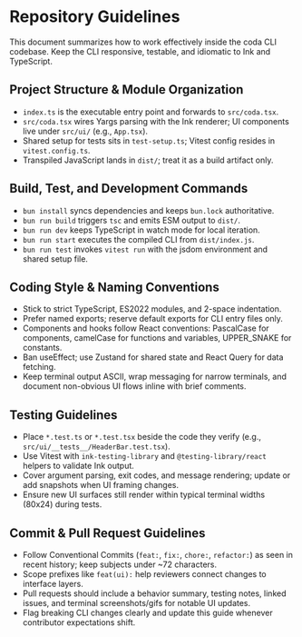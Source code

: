 # Repository Guidelines

This document summarizes how to work effectively inside the coda CLI codebase. Keep the CLI responsive, testable, and idiomatic to Ink and TypeScript.

## Project Structure & Module Organization
- `index.ts` is the executable entry point and forwards to `src/coda.tsx`.
- `src/coda.tsx` wires Yargs parsing with the Ink renderer; UI components live under `src/ui/` (e.g., `App.tsx`).
- Shared setup for tests sits in `test-setup.ts`; Vitest config resides in `vitest.config.ts`.
- Transpiled JavaScript lands in `dist/`; treat it as a build artifact only.

## Build, Test, and Development Commands
- `bun install` syncs dependencies and keeps `bun.lock` authoritative.
- `bun run build` triggers `tsc` and emits ESM output to `dist/`.
- `bun run dev` keeps TypeScript in watch mode for local iteration.
- `bun run start` executes the compiled CLI from `dist/index.js`.
- `bun run test` invokes `vitest run` with the jsdom environment and shared setup file.

## Coding Style & Naming Conventions
- Stick to strict TypeScript, ES2022 modules, and 2-space indentation.
- Prefer named exports; reserve default exports for CLI entry files only.
- Components and hooks follow React conventions: PascalCase for components, camelCase for functions and variables, UPPER_SNAKE for constants.
- Ban useEffect; use Zustand for shared state and React Query for data fetching.
- Keep terminal output ASCII, wrap messaging for narrow terminals, and document non-obvious UI flows inline with brief comments.

## Testing Guidelines
- Place `*.test.ts` or `*.test.tsx` beside the code they verify (e.g., `src/ui/__tests__/HeaderBar.test.tsx`).
- Use Vitest with `ink-testing-library` and `@testing-library/react` helpers to validate Ink output.
- Cover argument parsing, exit codes, and message rendering; update or add snapshots when UI framing changes.
- Ensure new UI surfaces still render within typical terminal widths (80x24) during tests.

## Commit & Pull Request Guidelines
- Follow Conventional Commits (`feat:`, `fix:`, `chore:`, `refactor:`) as seen in recent history; keep subjects under ~72 characters.
- Scope prefixes like `feat(ui):` help reviewers connect changes to interface layers.
- Pull requests should include a behavior summary, testing notes, linked issues, and terminal screenshots/gifs for notable UI updates.
- Flag breaking CLI changes clearly and update this guide whenever contributor expectations shift.

